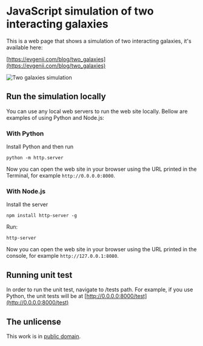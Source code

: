 # JavaScript simulation of two interacting galaxies

This is a web page that shows a simulation of two interacting galaxies, it's available here:

[https://evgenii.com/blog/two_galaxies](https://evgenii.com/blog/two_galaxies)

![Two galaxies simulation](https://github.com/evgenyneu/two_galaxies/raw/master/images_docs/two_galaxies.jpg)


## Run the simulation locally

You can use any local web servers to run the web site locally. Bellow are examples of using Python and Node.js:


### With Python

Install Python and then run

```
python -m http.server
```

Now you can open the web site in your browser using the URL printed in the Terminal, for example `http://0.0.0.0:8000`.


### With Node.js

Install the server

```
npm install http-server -g
```

Run:

```
http-server
```

Now you can open the web site in your browser using the URL printed in the console, for example `http://127.0.0.1:8080`.


## Running unit test

In order to run the unit test, navigate to /tests path. For example, if you use Python, the unit tests will be at [http://0.0.0.0:8000/test](http://0.0.0.0:8000/test)


## The unlicense

This work is in [public domain](LICENSE).
